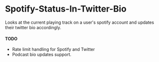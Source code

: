 # Spotify-Status-In-Twitter-Bio
Looks at the current playing track on a user's spotify account and updates their twitter bio accordingly.


#### TODO
- Rate limit handling for Spotify and Twitter
- Podcast bio updates support.